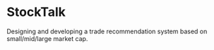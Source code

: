 # StockTalk
Designing and developing a trade recommendation system based on small/mid/large market cap.
